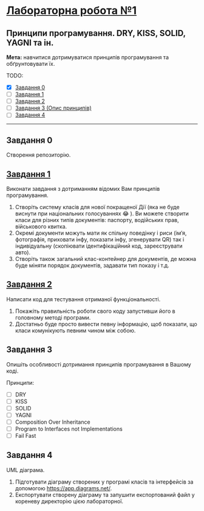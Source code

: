 # [Лабораторна робота №1](https://learn.ztu.edu.ua/mod/assign/view.php?id=193625)

## Принципи програмування. DRY, KISS, SOLID, YAGNI та ін.

**Мета:** навчитися дотримуватися принципів програмування та обґрунтовувати їх.


TODO:
- [x] [Завдання 0](#user-content-завдання-0)
- [ ] [Завдання 1](#user-content-завдання-1)
- [ ] [Завдання 2](#user-content-завдання-2)
- [ ] [Завдання 3 (Опис принципів)](#user-content-завдання-3)
- [ ] [Завдання 4](#user-content-завдання-4)

---

## Завдання 0

Створення репозиторію.

## [Завдання 1](DocumentsLibrary)

Виконати завдання з дотриманням відомих Вам принципів програмування.

1. Створіть систему класів для нової покращеної Дії (яка не
   буде виснути при національних голосуваннях 😂 ). Ви можете
   створити класи для різних типів документів: паспорту, водійських
   прав, військового квитка.
2. Окремі документи можуть мати як спільну поведінку і риси
   (імʼя, фотографія, приховати інфу, показати інфу, згенерувати QR)
   так і індивідуальну (скопіювати ідентифікаційний код,
   зареєструвати авто).
3. Створіть також загальний клас-контейнер для документів, де
   можна буде міняти порядок документів, задавати тип показу і т.д.

## [Завдання 2](ConsoleApp/Program.cs)

Написати код для тестування отриманої функціональності.

1. Покажіть правильність роботи свого коду запустивши його в
   головному методі програми.
2. Достатньо буде просто вивести певну інформацію, щоб
   показати, що класи комунікують певним чином між собою.

## Завдання 3

Опишіть особливості дотримання принципів програмування в Вашому коді.

Принципи:

- [ ] DRY
- [ ] KISS
- [ ] SOLID
- [ ] YAGNI
- [ ] Composition Over Inheritance
- [ ] Program to Interfaces not Implementations
- [ ] Fail Fast

## Завдання 4

UML діаграма.

1. Підготувати діаграму створених у програмі класів та
   інтерфейсів за допомогою https://app.diagrams.net/.
2. Експортувати створену діаграму та запушити експортований
   файл у кореневу директорію цією лабораторної.
